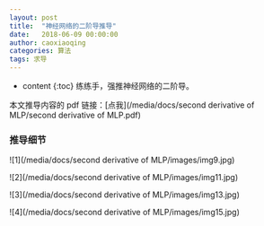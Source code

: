 ```yaml
---
layout: post
title:  "神经网络的二阶导推导"
date:   2018-06-09 00:00:00
author: caoxiaoqing
categories: 算法
tags: 求导 
---
```


* content
{:toc}
练练手，强推神经网络的二阶导。

本文推导内容的 pdf 链接：[点我](/media/docs/second derivative  of MLP/second derivative of MLP.pdf)



### 推导细节

![1](/media/docs/second derivative of MLP/images/img9.jpg)

![2](/media/docs/second derivative of MLP/images/img11.jpg)

![3](/media/docs/second derivative of MLP/images/img13.jpg)

![4](/media/docs/second derivative of MLP/images/img15.jpg)
